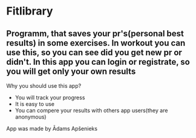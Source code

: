 # Fitlibrary
## Programm, that saves your pr's(personal best results) in some exercises. In workout you can use this, so you can see did you get new pr or didn't. In this app you can login or registrate, so you will get only your own results

Why you should use this app?

- You will track your progress
- It is easy to use
- You can compere your results with others app users(they are anonymous)

App was made by Ādams Apšenieks